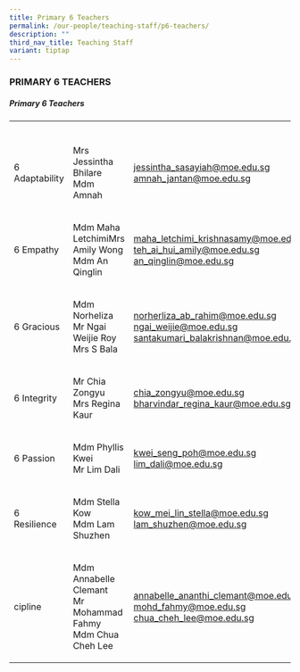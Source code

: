 ```yaml
---
title: Primary 6 Teachers
permalink: /our-people/teaching-staff/p6-teachers/
description: ""
third_nav_title: Teaching Staff
variant: tiptap
---
```

<h3>PRIMARY 6 TEACHERS</h3><h5>Primary 6 Teachers</h5><table><tbody><tr><th rowspan="1" colspan="1"><p></p></th><th rowspan="1" colspan="1"><p></p></th><th rowspan="1" colspan="1"><p></p></th></tr><tr><td rowspan="1" colspan="1"><p>6 Adaptability</p></td><td rowspan="1" colspan="1"><p>Mrs Jessintha Bhilare<br>Mdm Amnah</p></td><td rowspan="1" colspan="1"><p><a href="mailto:jessintha_sasayiah@moe.edu.sg" rel="noopener noreferrer nofollow" target="_blank">jessintha_sasayiah@moe.edu.sg</a><br><a href="mailto:amnah_jantan@moe.edu.sg" rel="noopener noreferrer nofollow" target="_blank">amnah_jantan@moe.edu.sg</a></p></td></tr><tr><td rowspan="1" colspan="1"><p>6 Empathy</p></td><td rowspan="1" colspan="1"><p>Mdm Maha LetchimiMrs Amily Wong<br>Mdm An Qinglin</p></td><td rowspan="1" colspan="1"><p><a href="mailto:maha_letchimi_krishnasamy@moe.edu.sg" rel="noopener noreferrer nofollow" target="_blank">maha_letchimi_krishnasamy@moe.edu.sg</a><br><a href="mailto:teh_ai_hui_amily@moe.edu.sg" rel="noopener noreferrer nofollow" target="_blank">teh_ai_hui_amily@moe.edu.sg</a><br><a href="mailto:an_qinglin@moe.edu.sg" rel="noopener noreferrer nofollow" target="_blank">an_qinglin@moe.edu.sg</a><br></p></td></tr><tr><td rowspan="1" colspan="1"><p>6 Gracious</p></td><td rowspan="1" colspan="1"><p>Mdm Norheliza<br>Mr Ngai Weijie Roy<br>Mrs S Bala</p></td><td rowspan="1" colspan="1"><p><a href="mailto:norherliza_ab_rahim@moe.edu.sg" rel="noopener noreferrer nofollow" target="_blank">norherliza_ab_rahim@moe.edu.sg</a><br><a href="mailto:ngai_weijie@moe.edu.sg" rel="noopener noreferrer nofollow" target="_blank">ngai_weijie@moe.edu.sg</a><br><a href="mailto:santakumari_balakrishnan@moe.edu.sg" rel="noopener noreferrer nofollow" target="_blank">santakumari_balakrishnan@moe.edu.sg</a><br></p></td></tr><tr><td rowspan="1" colspan="1"><p>6 Integrity</p></td><td rowspan="1" colspan="1"><p>Mr Chia Zongyu<br>Mrs Regina Kaur<br></p></td><td rowspan="1" colspan="1"><p><a href="mailto:chia_zongyu@moe.edu.sg" rel="noopener noreferrer nofollow" target="_blank">chia_zongyu@moe.edu.sg</a> <br><a href="mailto:bharvindar_regina_kaur@moe.edu.sg" rel="noopener noreferrer nofollow" target="_blank">bharvindar_regina_kaur@moe.edu.sg</a><br></p></td></tr><tr><td rowspan="1" colspan="1"><p>6 Passion</p></td><td rowspan="1" colspan="1"><p>Mdm Phyllis Kwei<br>Mr Lim Dali</p></td><td rowspan="1" colspan="1"><p><a href="mailto:kwei_seng_poh@moe.edu.sg" rel="noopener noreferrer nofollow" target="_blank">kwei_seng_poh@moe.edu.sg</a><br><a href="mailto:lim_dali@moe.edu.sg" rel="noopener noreferrer nofollow" target="_blank">lim_dali@moe.edu.sg</a></p></td></tr><tr><td rowspan="1" colspan="1"><p>6 Resilience</p></td><td rowspan="1" colspan="1"><p>Mdm Stella Kow<br>Mdm Lam Shuzhen</p></td><td rowspan="1" colspan="1"><p><a href="mailto:kow_mei_lin_stella@schools.gov.sg" rel="noopener noreferrer nofollow" target="_blank">kow_mei_lin_stella@moe.edu.sg</a><br><a href="mailto:lam_shuzhen@moe.edu.sg" rel="noopener noreferrer nofollow" target="_blank">lam_shuzhen@moe.edu.sg</a><br></p></td></tr><tr><td rowspan="1" colspan="1"><p>cipline</p></td><td rowspan="1" colspan="1"><p>Mdm Annabelle Clemant<br>Mr Mohammad Fahmy<br>Mdm Chua Cheh Lee</p></td><td rowspan="1" colspan="1"><p><a href="mailto:annabelle_ananthi_clemant@moe.edu.sg" rel="noopener noreferrer nofollow" target="_blank">annabelle_ananthi_clemant@moe.edu.sg</a><br><a href="mailto:mohd_fahmy@moe.edu.sg" rel="noopener noreferrer nofollow" target="_blank">mohd_fahmy@moe.edu.sg</a><br><a href="mailto:chua_cheh_lee@moe.edu.sg" rel="noopener noreferrer nofollow" target="_blank">chua_cheh_lee@moe.edu.sg</a><br></p></td></tr></tbody></table><p></p>